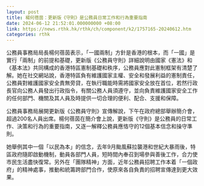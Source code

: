 ```yaml
---
layout: post
title: 楊何蓓茵：更新版《守則》是公務員日常工作和行為重要指南
date: 2024-06-12 21:52:01.000000000 +08:00
link: https://news.rthk.hk/rthk/ch/component/k2/1757165-20240612.htm
categories: rthk
---
```


公務員事務局局長楊何蓓茵表示，「一國兩制」方針是香港的根本，而「一國」是實行「兩制」的前提和基礎，更新版《公務員守則》詳細說明由國家《憲法》和《基本法》共同構成的香港特區憲制基礎和秩序，公務員應對此憲制框架有清楚了解。她在社交網站說，香港特區負有維護國家主權、安全和發展利益的憲制責任，公務員對維護國家安全責無旁貸，在執行職能時需將國家安全放在首位，若然行政長官向公務人員發出行政指令，有關公務人員須遵守，並向負責維護國家安全工作的任何部門、機關及其人員及時提供一切合理的便利、配合、支援和保障。

公務員事務局展開更新版《公務員守則》宣傳解說，下午在政府總部舉辦簡介會，超過200名人員出席。楊何蓓茵在簡介會上說，更新版《守則》是公務員的日常工作、決策和行為的重要指南，又逐一解釋公務員應恪守的12個基本信念和操守準則。

她舉例其中一個「以民為本」的信念，去年9月颱風蘇拉襲港和世紀大暴雨後，特區政府隨即啟動機制，動員各部門人員，短時間內奉召到場參與善後工作，合力使市民生活盡快復常。另外在「團隊精神」方面，近年公務員招聘工作本着「一個政府」的精神處事，推動和統籌跨部門合作，使原來各自負責的招聘宣傳達到更大效果。
